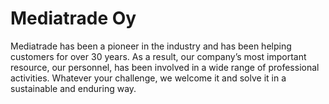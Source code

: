 # Mediatrade Oy
Mediatrade has been a pioneer in the industry and has been helping customers for over 30 years. As a result, our company’s most important resource, our personnel, has been involved in a wide range of professional activities.
Whatever your challenge, we welcome it and solve it in a sustainable and enduring way.
